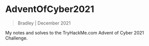 # AdventOfCyber2021
>
> Bradley | December 2021
>

My notes and solves to the TryHackMe.com Advent of Cyber 2021 Challenge.
